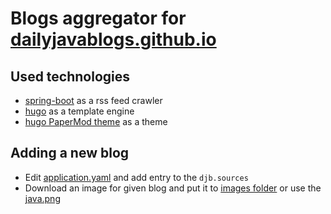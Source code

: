 # Blogs aggregator for [dailyjavablogs.github.io](https://dailyjavablogs.github.io)

## Used technologies

* [spring-boot](https://spring.io/projects/spring-boot) as a rss feed crawler
* [hugo](https://gohugo.io/) as a template engine
* [hugo PaperMod theme](https://adityatelange.github.io/hugo-PaperMod/) as a theme

## Adding a new blog

* Edit [application.yaml](./src/main/resources/application.yaml) and add entry to the `djb.sources`
* Download an image for given blog and put it to [images folder](./hugo/assets/images) or use
  the [java.png](./hugo/assets/images/java.png)